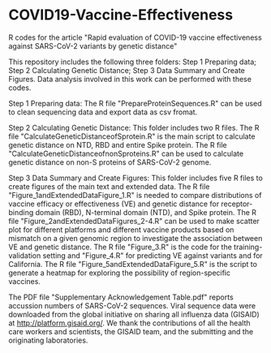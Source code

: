 # COVID19-Vaccine-Effectiveness

R codes for the article "Rapid evaluation of COVID-19 vaccine effectiveness against SARS-CoV-2 variants by genetic distance"

This repository includes the following three folders:
  Step 1 Preparing data;
  Step 2 Calculating Genetic Distance;
  Step 3 Data Summary and Create Figures.
Data analysis involved in this work can be performed with these codes. 

Step 1 Preparing data: 
The R file "PrepareProteinSequences.R" can be used to clean sequencing data and export data as csv fromat.  

Step 2 Calculating Genetic Distance: 
This folder includes two R files. The R file "CalculateGeneticDistanceofSprotein.R" is the main script to calculate genetic distance on NTD, RBD and entire Spike protein. The R file "CalculateGeneticDistanceofnonSproteins.R" can be used to calculate genetic distance on non-S proteins of SARS-CoV-2 genome.

Step 3 Data Summary and Create Figures:
This folder includes five R files to create figures of the main text and extended data. The R file "Figure_1andExtendedDataFigure_1.R" is needed to compare distributions of vaccine efficacy or effectiveness (VE) and genetic distance for receptor-binding domain (RBD), N-terminal domain (NTD), and Spike protein. The R file "Figure_2andExtendedDataFigures_2-4.R" can be used to make scatter plot for different platforms and different vaccine products based on mismatch on a given genomic region to investigate the association between VE and genetic distance. The R file "Figure_3.R" is the code for the training-validation setting and "Figure_4.R" for predicting VE against variants and for California. The R file "Figure_5andExtendedDataFigure_5.R" is the script to generate a heatmap for exploring the possibility of region-specific vaccines. 

The PDF file "Supplementary Acknowledgement Table.pdf" reports accussion numbers of SARS-CoV-2 sequences. Viral sequence data were downloaded from the global initiative on sharing all influenza data (GISAID) at http://platform.gisaid.org/. We thank the contributions of all the health care workers and scientists, the GISAID team, and the submitting and the originating laboratories. 
